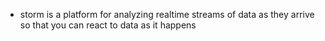 * storm is a platform for analyzing realtime streams of data as they arrive so that you can react to data as it happens
